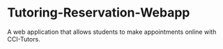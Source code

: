 Tutoring-Reservation-Webapp
===========================

A web application that allows students to make appointments online with CCI-Tutors.

